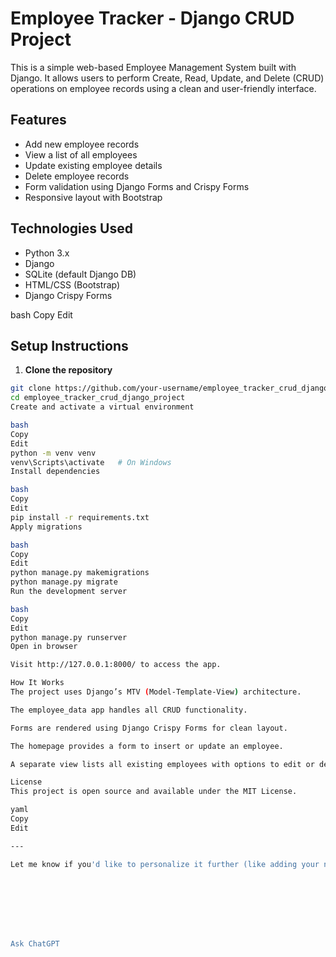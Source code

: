 # Employee Tracker - Django CRUD Project

This is a simple web-based Employee Management System built with Django. It allows users to perform Create, Read, Update, and Delete (CRUD) operations on employee records using a clean and user-friendly interface.

## Features

- Add new employee records
- View a list of all employees
- Update existing employee details
- Delete employee records
- Form validation using Django Forms and Crispy Forms
- Responsive layout with Bootstrap

## Technologies Used

- Python 3.x
- Django
- SQLite (default Django DB)
- HTML/CSS (Bootstrap)
- Django Crispy Forms


bash
Copy
Edit

## Setup Instructions

1. **Clone the repository**

```bash
git clone https://github.com/your-username/employee_tracker_crud_django_project.git
cd employee_tracker_crud_django_project
Create and activate a virtual environment

bash
Copy
Edit
python -m venv venv
venv\Scripts\activate   # On Windows
Install dependencies

bash
Copy
Edit
pip install -r requirements.txt
Apply migrations

bash
Copy
Edit
python manage.py makemigrations
python manage.py migrate
Run the development server

bash
Copy
Edit
python manage.py runserver
Open in browser

Visit http://127.0.0.1:8000/ to access the app.

How It Works
The project uses Django’s MTV (Model-Template-View) architecture.

The employee_data app handles all CRUD functionality.

Forms are rendered using Django Crispy Forms for clean layout.

The homepage provides a form to insert or update an employee.

A separate view lists all existing employees with options to edit or delete.

License
This project is open source and available under the MIT License.

yaml
Copy
Edit

---

Let me know if you'd like to personalize it further (like adding your name, LinkedIn, or screenshots). I can also generate the `requirements.txt` if needed.








Ask ChatGPT

